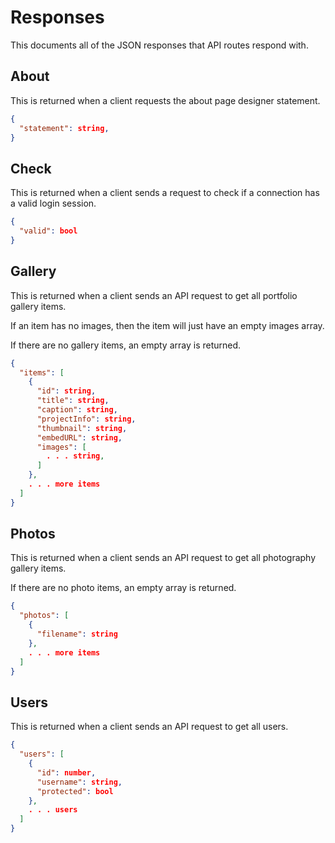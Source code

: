 # Responses

This documents all of the JSON responses that API routes respond with.

## About

This is returned when a client requests the about page designer statement.

```json
{
  "statement": string,
}
```

## Check

This is returned when a client sends a request to check if a connection has a valid login session.

```json
{
  "valid": bool
}
```

## Gallery

This is returned when a client sends an API request to get all portfolio gallery items.

If an item has no images, then the item will just have an empty images array.

If there are no gallery items, an empty array is returned.

```json
{
  "items": [
    {
      "id": string,
      "title": string,
      "caption": string,
      "projectInfo": string,
      "thumbnail": string,
      "embedURL": string,
      "images": [
        . . . string,
      ]
    },
    . . . more items
  ]
}
```

## Photos

This is returned when a client sends an API request to get all photography gallery items.

If there are no photo items, an empty array is returned.

```json
{
  "photos": [
    {
      "filename": string
    },
    . . . more items
  ]
}
```

## Users

This is returned when a client sends an API request to get all users.

```json
{
  "users": [
    {
      "id": number,
      "username": string,
      "protected": bool
    },
    . . . users
  ]
}
```
